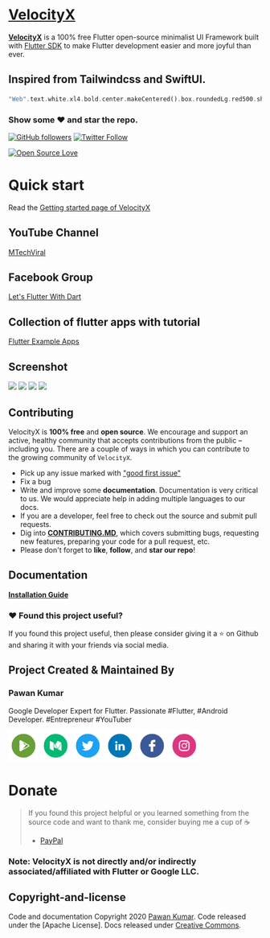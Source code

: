 <p align="center">
  <a href="https://velocityx.dev/" target="_blank">
    <h1>VelocityX</h1>
  </a>
</p>

[**VelocityX**](https://velocityx.dev/) is a 100% free Flutter open-source minimalist UI Framework built with <a href="https://flutter.dev/" target="_blank">Flutter SDK</a> to make Flutter development easier and more joyful than ever.

## Inspired from Tailwindcss and SwiftUI.

```dart
"Web".text.white.xl4.bold.center.makeCentered().box.roundedLg.red500.shadow2xl.make().whHalf(context).centered());
```

### Show some :heart: and star the repo.

[![GitHub followers](https://img.shields.io/github/followers/iampawan.svg?style=social&label=Follow)](https://github.com/iampawan/Coronavirus-Warrior)
[![Twitter Follow](https://img.shields.io/twitter/follow/imthepk.svg?style=social)](https://twitter.com/imthepk)

[![Open Source Love](https://badges.frapsoft.com/os/v1/open-source.svg?v=102)](https://opensource.org/licenses/Apache-2.0)

# Quick start

Read the [Getting started page of VelocityX](https://velocityx.dev/#/home)

## YouTube Channel

[MTechViral](https://www.youtube.com/mtechviral)

## Facebook Group

[Let's Flutter With Dart](https://www.facebook.com/groups/425920117856409/)

## Collection of flutter apps with tutorial

[Flutter Example Apps](https://github.com/iampawan/FlutterExampleApps)

## Screenshot

<p float="left">
  <img src="https://i.imgur.com/qonwyrb.png" width="200" />
  <img src="https://i.imgur.com/LeDH00x.png" width="200" />
  <img src="https://i.imgur.com/FIAHZhU.png" width="200" />
  <img src="https://i.imgur.com/7UTmlsO.png" width="200" />
 
</p>

## Contributing

VelocityX is **100% free** and **open source**. We encourage and support an active, healthy community that accepts contributions from the public &ndash; including you. There are a couple of ways in which you can contribute to the growing community of `VelocityX`.

- Pick up any issue marked with ["good first issue"](https://github.com/iampawan/velocityx/issues?q=is%3Aopen+is%3Aissue+label%3A%22good+first+issue%22)
- Fix a bug
- Write and improve some **documentation**. Documentation is very critical to us. We would appreciate help in adding multiple languages to our docs.
- If you are a developer, feel free to check out the source and submit pull requests.
- Dig into [**CONTRIBUTING.MD**](CONTRIBUTING.md), which covers submitting bugs, requesting new features, preparing your code for a pull request, etc.
- Please don't forget to **like**, **follow**, and **star our repo**!

## Documentation

[**Installation Guide**](https://velocityx.dev/#/home)

### :heart: Found this project useful?

If you found this project useful, then please consider giving it a :star: on Github and sharing it with your friends via social media.

## Project Created & Maintained By

### Pawan Kumar

Google Developer Expert for Flutter. Passionate #Flutter, #Android Developer. #Entrepreneur #YouTuber

<a href="https://play.google.com/store/apps/dev?id=7703305844118303242&hl=en"><img src="https://github.com/aritraroy/social-icons/blob/master/play-store-icon.png?raw=true" width="60"></a> <a href="https://medium.com/@imthepk"><img src="https://github.com/aritraroy/social-icons/blob/master/medium-icon.png?raw=true" width="60"></a>
<a href="https://twitter.com/imthepk"><img src="https://github.com/aritraroy/social-icons/blob/master/twitter-icon.png?raw=true" width="60"></a>
<a href="https://linkedin.com/in/imthepk"><img src="https://github.com/aritraroy/social-icons/blob/master/linkedin-icon.png?raw=true" width="60"></a>
<a href="https://facebook.com/imthepk"><img src="https://github.com/aritraroy/social-icons/blob/master/facebook-icon.png?raw=true" width="60"></a>
<a href="https://instagram.com/codepur_ka_superhero"><img src="https://github.com/aritraroy/social-icons/blob/master/instagram-icon.png?raw=true" width="60"></a>

# Donate

> If you found this project helpful or you learned something from the source code and want to thank me, consider buying me a cup of :coffee:
>
> - [PayPal](https://www.paypal.me/imthepk/)

### Note: VelocityX is not directly and/or indirectly associated/affiliated with Flutter or Google LLC.

## Copyright-and-license

Code and documentation Copyright 2020 [Pawan Kumar](https://pawan.live). Code released under the [Apache License]. Docs released under [Creative Commons](https://creativecommons.org/licenses/by/3.0/).
